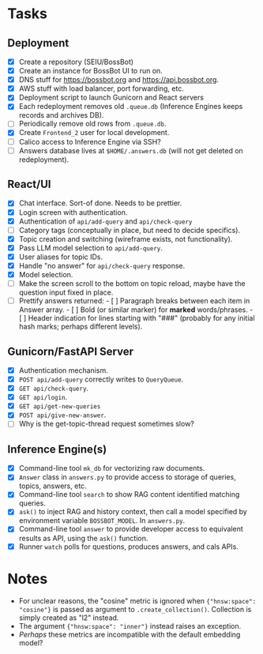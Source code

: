 # Tasks

## Deployment

- [x] Create a repository (SEIU/BossBot)
- [x] Create an instance for BossBot UI to run on.
- [x] DNS stuff for https://bossbot.org and https://api.bossbot.org.
- [x] AWS stuff with load balancer, port forwarding, etc.
- [x] Deployment script to launch Gunicorn and React servers
- [x] Each redeployment removes old `.queue.db`
      (Inference Engines keeps records and archives DB).
- [ ] Periodically remove old rows from `.queue.db`.
- [x] Create `Frontend_2` user for local development.
- [ ] Calico access to Inference Engine via SSH?
- [ ] Answers database lives at `$HOME/.answers.db`
      (will not get deleted on redeployment).

## React/UI

- [x] Chat interface. Sort-of done. Needs to be prettier.
- [x] Login screen with authentication.
- [x] Authentication of `api/add-query` and `api/check-query`
- [ ] Category tags (conceptually in place, but need to decide specifics).
- [x] Topic creation and switching (wireframe exists, not functionality).
- [x] Pass LLM model selection to `api/add-query`.
- [x] User aliases for topic IDs.
- [X] Handle "no answer" for `api/check-query` response.
- [X] Model selection.
- [ ] Make the screen scroll to the bottom on topic reload, maybe have the question input fixed in place.
- [ ] Prettify answers returned:
      - [ ] Paragraph breaks between each item in Answer array.
      - [ ] Bold (or similar marker) for **marked** words/phrases.
      - [ ] Header indication for lines starting with "###"
            (probably for any initial hash marks; perhaps different levels).

## Gunicorn/FastAPI Server

- [x] Authentication mechanism.
- [x] `POST api/add-query` correctly writes to `QueryQueue`.
- [x] `GET api/check-query`.
- [x] `GET api/login`.
- [x] `GET api/get-new-queries`
- [x] `POST api/give-new-answer`.
- [ ] Why is the get-topic-thread request sometimes slow?

## Inference Engine(s)

- [x] Command-line tool `mk_db` for vectorizing raw documents.
- [x] `Answer` class in `answers.py` to provide access to storage of queries,
      topics, answers, etc.
- [x] Command-line tool `search` to show RAG content identified matching queries.
- [x] `ask()` to inject RAG and history context, then call a model specified by
      environment variable `BOSSBOT_MODEL`. In `answers.py`.
- [x] Command-line tool `answer` to provide developer access to equivalent
      results as API, using the `ask()` function.
- [x] Runner `watch` polls for questions, produces answers, and cals APIs.

# Notes

- For unclear reasons, the "cosine" metric is ignored when `{"hnsw:space":
"cosine"}` is passed as argument to `.create_collection()`. Collection
  is simply created as "l2" instead.
- The argument `{"hnsw:space": "inner"}` instead raises an exception.
- _Perhaps_ these metrics are incompatible with the default embedding model?

